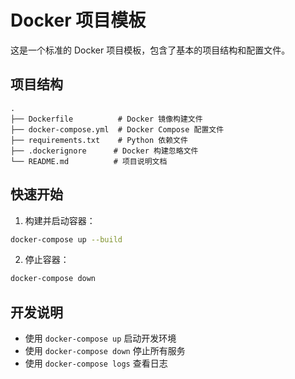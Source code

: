 # Docker 项目模板

这是一个标准的 Docker 项目模板，包含了基本的项目结构和配置文件。

## 项目结构

```
.
├── Dockerfile          # Docker 镜像构建文件
├── docker-compose.yml  # Docker Compose 配置文件
├── requirements.txt    # Python 依赖文件
├── .dockerignore      # Docker 构建忽略文件
└── README.md          # 项目说明文档
```

## 快速开始

1. 构建并启动容器：
```bash
docker-compose up --build
```

2. 停止容器：
```bash
docker-compose down
```

## 开发说明

- 使用 `docker-compose up` 启动开发环境
- 使用 `docker-compose down` 停止所有服务
- 使用 `docker-compose logs` 查看日志

